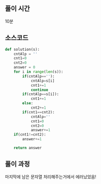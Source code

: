 ## 풀이 시간

10분

## 소스코드

```python
def solution(s):
    cntAlp = ''
    cnt1=0
    cnt2=0
    answer = 0
    for i in range(len(s)):
        if(cntAlp==''):
            cntAlp=s[i]
            cnt1+=1
            continue
        if(cntAlp==s[i]):
            cnt1+=1
        else:
            cnt2+=1
        if(cnt1==cnt2):
            cntAlp=''
            cnt1=0
            cnt2=0
            answer+=1
    if(cnt1!=cnt2):
        answer+=1

    return answer
```

## 풀이 과정

마지막에 남은 문자열 처리해주는거에서 에러났었음!
